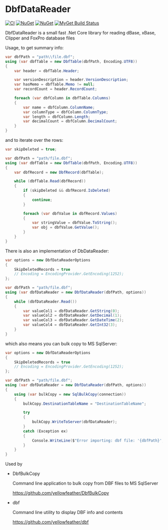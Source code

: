 # DbfDataReader

[![CI](https://github.com/yellowfeather/DbfDataReader/actions/workflows/ci.yml/badge.svg)](https://github.com/yellowfeather/DbfDataReader/actions/workflows/ci.yml)
[![NuGet](https://img.shields.io/nuget/dt/DbfDataReader.svg)](https://www.nuget.org/packages/DbfDataReader) 
[![NuGet](https://img.shields.io/nuget/vpre/DbfDataReader.svg)](https://www.nuget.org/packages/DbfDataReader)
[![MyGet Build Status](https://www.myget.org/BuildSource/Badge/dbfdatareader?identifier=54ae0096-55d5-418c-8eb9-54a35df720fb)](https://www.myget.org/)

DbfDataReader is a small fast .Net Core library for reading dBase, xBase, Clipper and FoxPro database files

Usage, to get summary info:

```csharp
var dbfPath = "path\\file.dbf";
using (var dbfTable = new DbfTable(dbfPath, Encoding.UTF8))
{
    var header = dbfTable.Header;

    var versionDescription = header.VersionDescription;
    var hasMemo = dbfTable.Memo != null;
    var recordCount = header.RecordCount;

    foreach (var dbfColumn in dbfTable.Columns)
    {
        var name = dbfColumn.ColumnName;
        var columnType = dbfColumn.ColumnType;
        var length = dbfColumn.Length;
        var decimalCount = dbfColumn.DecimalCount;
    }
}
```

and to iterate over the rows:

```csharp
var skipDeleted = true;

var dbfPath = "path/file.dbf";
using (var dbfTable = new DbfTable(dbfPath, Encoding.UTF8))
{        
    var dbfRecord = new DbfRecord(dbfTable);

    while (dbfTable.Read(dbfRecord))
    {
        if (skipDeleted && dbfRecord.IsDeleted)
        {
            continue;
        }

        foreach (var dbfValue in dbfRecord.Values)
        {
            var stringValue = dbfValue.ToString();
            var obj = dbfValue.GetValue();
        }
    }
}
```

There is also an implementation of DbDataReader:

```csharp
var options = new DbfDataReaderOptions
{
    SkipDeletedRecords = true
    // Encoding = EncodingProvider.GetEncoding(1252);
};

var dbfPath = "path/file.dbf";
using (var dbfDataReader = new DbfDataReader(dbfPath, options))
{
    while (dbfDataReader.Read())
    {
        var valueCol1 = dbfDataReader.GetString(0);
        var valueCol2 = dbfDataReader.GetDecimal(1);
        var valueCol3 = dbfDataReader.GetDateTime(2);
        var valueCol4 = dbfDataReader.GetInt32(3);
    }
}
```

which also means you can bulk copy to MS SqlServer:

```csharp
var options = new DbfDataReaderOptions
{
    SkipDeletedRecords = true
    // Encoding = EncodingProvider.GetEncoding(1252);
};

var dbfPath = "path/file.dbf";
using (var dbfDataReader = new DbfDataReader(dbfPath, options))
{
    using (var bulkCopy = new SqlBulkCopy(connection))
    {
        bulkCopy.DestinationTableName = "DestinationTableName";

        try
        {
            bulkCopy.WriteToServer(dbfDataReader);
        }
        catch (Exception ex)
        {
            Console.WriteLine($"Error importing: dbf file: '{dbfPath}', exception: {ex.Message}");
        }
    }
}
```

Used by 

- DbfBulkCopy

    Command line application to bulk copy from DBF files to MS SqlServer
    
    https://github.com/yellowfeather/DbfBulkCopy

- dbf

    Command line utility to display DBF info and contents
    
    https://github.com/yellowfeather/dbf

